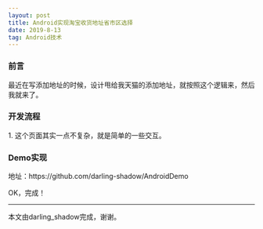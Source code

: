 ```yaml
---
layout: post
title: Android实现淘宝收货地址省市区选择
date: 2019-8-13
tag: Android技术
---
```


<h3>前言</h3>
最近在写添加地址的时候，设计甩给我天猫的添加地址，就按照这个逻辑来，然后我就来了。

           
<h3>开发流程</h3>
1. 这个页面其实一点不复杂，就是简单的一些交互。


<h3>Demo实现</h3>
地址：https://github.com/darling-shadow/AndroidDemo


OK，完成！

-------------------------------
本文由darling_shadow完成，谢谢。
 
 
